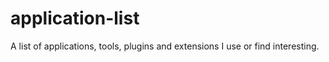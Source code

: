 # application-list
A list of applications, tools, plugins and extensions I use or find interesting.
